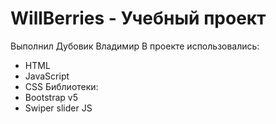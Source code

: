 # WillBerries - Учебный проект
Выполнил Дубовик Владимир
В проекте использовались:
- HTML
- JavaScript
- CSS 
Библиотеки:
- Bootstrap v5
- Swiper slider JS
